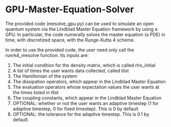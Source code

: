 # GPU-Master-Equation-Solver

The provided code (mesolve_gpu.py) can be used to simulate an open quantum system via the Lindblad Master Equation framework by using a GPU.  In particular, the code numerally solves the master equation (a PDE) in time, with discretized space, with the Runge-Kutta 4 scheme.

In order to use the provided code, the user need only call the runrk4_mesolve function.  Its inputs are:
1) The initial condition for the density matrix, which is called rho_initial
2) A list of times the user wants data collected, called tlist
3) The Hamiltonian of the system
4) The dissipation operators, which appear in the Lindblad Master Equation
5) The evaluation operators whose expectation values the user wants at the times listed in tlist
6) The coupling constants, which appear in the Lindblad Master Equation
7) OPTIONAL: whether or not the user wants an adaptive timestep (1 for adaptive timestep, 0 for fixed timestep).  This is 0 by default
8) OPTIONAL: the tolerance for the adaptive timestep.  This is 0.1 by default.
